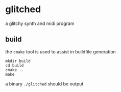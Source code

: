 
# glitched

a glitchy synth and midi program

## build

the `cmake` tool is used to assist in buildfile generation

```
mkdir build
cd build
cmake ..
make
```

a binary `./glitched` should be output

